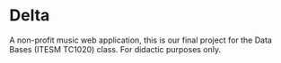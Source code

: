 # Delta
A non-profit music web application, this is our final project for the Data Bases (ITESM TC1020) class. For didactic purposes only.
